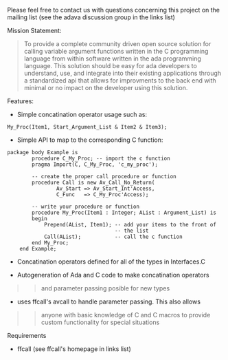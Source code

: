 Please feel free to contact us with questions concerning this project on the mailing list (see the adava discussion group in the links list)


Mission Statement:
> To provide a complete community driven open source solution for calling variable argument functions written in the C programming language from within software written in the ada programming language. This solution should be easy for ada developers to understand, use, and integrate into their existing applications through a standardized api that allows for improvments to the back end with minimal or no impact on the developer using this solution.

Features:

  * Simple concatination operator usage such as:
```
My_Proc(Item1, Start_Argument_List & Item2 & Item3);
```

  * Simple API to map to the corresponding C function:
```
package body Example is
        procedure C_My_Proc; -- import the c function
        pragma Import(C, C_My_Proc, 'c_my_proc');

        -- create the proper call procedure or function
        procedure Call is new Av_Call_No_Return(
                Av_Start => Av_Start_Int'Access,
                C_Func   => C_My_Proc'Access);

        -- write your procedure or function
        procedure My_Proc(Item1 : Integer; AList : Argument_List) is
        begin
            Prepend(AList, Item1); -- add your items to the front of
                                   -- the list
            Call(AList);           -- call the c function
        end My_Proc;
    end Example;
```

  * Concatination operators defined for all of the types in Interfaces.C

  * Autogeneration of Ada and C code to make concatination operators
> > and parameter passing posible for new types

  * uses ffcall's avcall to handle parameter passing. This also allows
> > anyone with basic knowledge of C and C macros to provide custom
> > functionality for special situations

Requirements

  * ffcall (see ffcall's homepage in links list)











